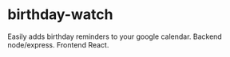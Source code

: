 # birthday-watch

Easily adds birthday reminders to your google calendar. Backend node/express. Frontend React.
